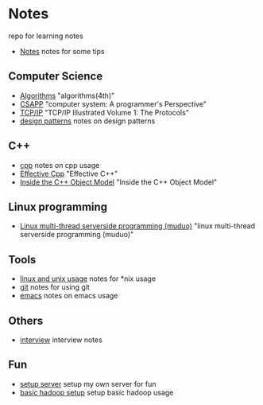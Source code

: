 # Notes

repo for learning notes

- [Notes](./notes.md) notes for some tips

## Computer Science  
- [Algorithms](./algorithms.md) "algorithms(4th)"
- [CSAPP](./csapp.md) "computer system: A programmer's Perspective"
- [TCP/IP](./tcpip.md) "TCP/IP Illustrated Volume 1: The Protocols"
- [design patterns](./designPattern.md) notes on design patterns

## C++
- [cpp](./cpp.md) notes on cpp usage
- [Effective Cpp](./effectivecpp.md) "Effective C++"
- [Inside the C++ Object Model](./insideTheC++ObjectModel.md) "Inside the C++ Object Model"    

## Linux programming
- [Linux multi-thread serverside programming (muduo)](./linuxServer.md) "linux multi-thread serverside programming (muduo)"
        
## Tools    
- [linux and unix usage](./linux_unix.md) notes for *nix usage
- [git](./git.md) notes for using git
- [emacs](./emacs.md) notes on emacs usage
    
## Others    
- [interview](./interview.md) interview notes
            
## Fun            
- [setup server](./setupServer.md) setup my own server for fun
- [basic hadoop setup](./playWithHadoop.md) setup basic hadoop usage
